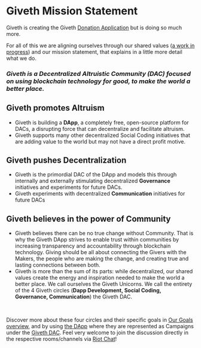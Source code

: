 # Giveth Mission Statement

Giveth is creating the Giveth [Donation Application](../../dapp) but is doing so much more.

For all of this we are aligning ourselves through our shared values ([a work in progress](https://medium.com/giveth/giveth-masterpiece-manifesto-19649c57c6aa)) and our mission statement, that explains in a little more detail what we do.

### *Giveth is a **Decentralized Altruistic Community (DAC)** focused on using blockchain technology for good, to make the world a better place.*



## Giveth promotes **Altruism**

* Giveth is building a **DApp**, a completely free, open-source platform for DACs, a disrupting force that can decentralize and facilitate altruism.
* Giveth supports many other decentralized Social Coding initiatives that are adding value to the world but may not have a direct profit motive.

## Giveth pushes **Decentralization**

* Giveth is the primordial DAC of the DApp and models this through internally and externally stimulating decentralized **Governance** initiatives and experiments for future DACs.
* Giveth experiments with decentralized **Communication** initiatives for future DACs

## Giveth believes in the power of **Community**

* Giveth believes there can be no true change without Community. That is why the Giveth DApp strives to enable trust within communities by increasing transparency and accountability through blockchain technology. Giving should be all about connecting the Givers with the Makers, the people who are making the change, and creating true and lasting connections between both.
* Giveth is more than the sum of its parts: while decentralized, our shared values create the energy and inspiration needed to make the world a better place. We call ourselves the Giveth Unicorns. We call the entirety of the 4 Giveth circles (**Dapp Development, Social Coding, Governance, Communication**) the Giveth DAC.  

<br>

Discover more about these four circles and their specific goals in [Our Goals overview](../dac/goals.md), and by using [the DApp](http://beta.giveth.io) where they are represented as Campaigns under the [Giveth DAC](https://beta.giveth.io/dacs/5b37da13a239ac21b383d4da). Feel very welcome to join the discussion directly in the respective rooms/channels via [Riot Chat](http://join.giveth.io)!
